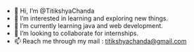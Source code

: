 - 👋 Hi, I’m @TitikshyaChanda
- 👀 I’m interested in learning and exploring new things.
- 🌱 I’m currently learning java and web development.
- 💞️ I’m looking to collaborate for internships.
- 📫 Reach me through my mail : titikshyachanda@gmail.com

<!---
TitikshyaChanda/TitikshyaChanda is a ✨ special ✨ repository because its `README.md` (this file) appears on your GitHub profile.
You can click the Preview link to take a look at your changes.
--->
